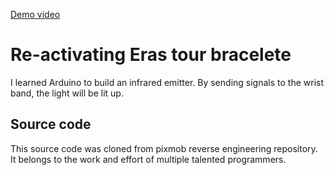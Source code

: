 [Demo video](https://youtube.com/shorts/gFjsvRJ6slU?si=mh0nGtKLHOg4ZV83)

# Re-activating Eras tour bracelete
I learned Arduino to build an infrared emitter. By sending signals to the wrist band, the light will be lit up.

## Source code
This source code was cloned from pixmob reverse engineering repository. It belongs to the work and effort of multiple talented programmers.
